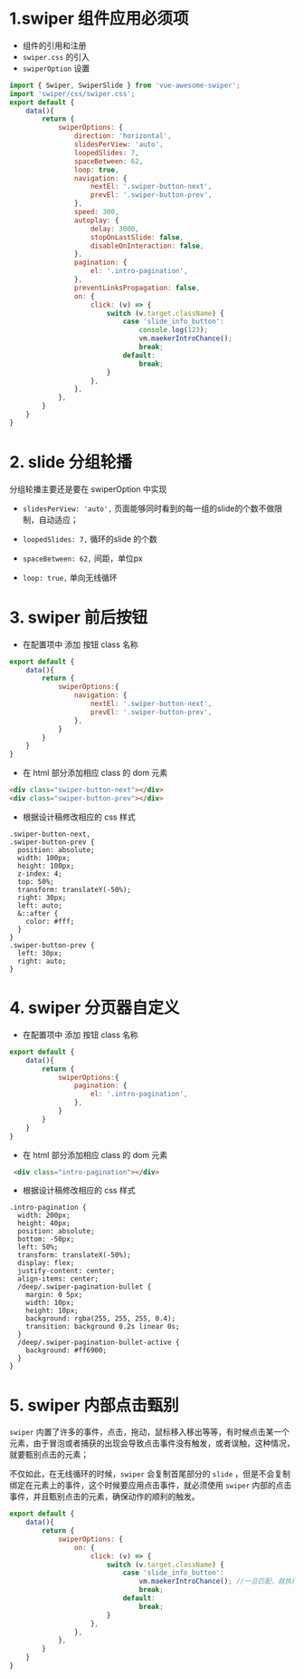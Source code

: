 # 
# 1.swiper 组件应用必须项

* 组件的引用和注册
* `swiper.css` 的引入
* `swiperOption` 设置

```js
import { Swiper, SwiperSlide } from 'vue-awesome-swiper';
import 'swiper/css/swiper.css';
export default {
    data(){
        return {
            swiperOptions: {
                direction: 'horizontal',
                slidesPerView: 'auto',
                loopedSlides: 7,
                spaceBetween: 62,
                loop: true,
                navigation: {
                    nextEl: '.swiper-button-next',
                    prevEl: '.swiper-button-prev',
                },
                speed: 300,
                autoplay: {
                    delay: 3000,
                    stopOnLastSlide: false,
                    disableOnInteraction: false,
                },
                pagination: {
                    el: '.intro-pagination',
                },
                preventLinksPropagation: false,
                on: {
                    click: (v) => {
                        switch (v.target.className) {
                            case 'slide_info_button':
                                console.log(123);
                                vm.maekerIntroChance();
                                break;
                            default:
                                break;
                        }
                    },
                },
            },
        }
    }
}
```

# 2. slide 分组轮播

分组轮播主要还是要在 swiperOption 中实现

* `slidesPerView: 'auto',` 页面能够同时看到的每一组的slide的个数不做限制，自动适应；

* `loopedSlides: 7,` 循环的slide 的个数

* `spaceBetween: 62,` 间距，单位px
  
* `loop: true,` 单向无线循环

# 3. swiper 前后按钮

* 在配置项中 添加 按钮 class 名称
```js
export default {
    data(){
        return {
            swiperOptions:{
                navigation: {
                    nextEl: '.swiper-button-next',
                    prevEl: '.swiper-button-prev',
                },
            }
        }
    }
}
```
* 在 html 部分添加相应 class 的 dom 元素
```html
<div class="swiper-button-next"></div>
<div class="swiper-button-prev"></div>
```

* 根据设计稿修改相应的 css 样式
```less
.swiper-button-next,
.swiper-button-prev {
  position: absolute;
  width: 100px;
  height: 100px;
  z-index: 4;
  top: 50%;
  transform: translateY(-50%);
  right: 30px;
  left: auto;
  &::after {
    color: #fff;
  }
}
.swiper-button-prev {
  left: 30px;
  right: auto;
}
```
# 4. swiper 分页器自定义

* 在配置项中 添加 按钮 class 名称
```js
export default {
    data(){
        return {
            swiperOptions:{
                pagination: {
                    el: '.intro-pagination',
                },
            }
        }
    }
}
```
* 在 html 部分添加相应 class 的 dom 元素
```html
 <div class="intro-pagination"></div>
```

* 根据设计稿修改相应的 css 样式
```less
.intro-pagination {
  width: 200px;
  height: 40px;
  position: absolute;
  bottom: -50px;
  left: 50%;
  transform: translateX(-50%);
  display: flex;
  justify-content: center;
  align-items: center;
  /deep/.swiper-pagination-bullet {
    margin: 0 5px;
    width: 10px;
    height: 10px;
    background: rgba(255, 255, 255, 0.4);
    transition: background 0.2s linear 0s;
  }
  /deep/.swiper-pagination-bullet-active {
    background: #ff6900;
  }
}
```


# 5. swiper 内部点击甄别

`swiper` 内置了许多的事件，点击，拖动，鼠标移入移出等等，有时候点击某一个元素，由于冒泡或者捕获的出现会导致点击事件没有触发，或者误触，这种情况，就要甄别点击的元素；

不仅如此，在无线循环的时候，`swiper` 会复制首尾部分的 `slide` ，但是不会复制绑定在元素上的事件，这个时候要应用点击事件，就必须使用 `swiper` 内部的点击事件，并且甄别点击的元素，确保动作的顺利的触发。

```js
export default {
    data(){
        return {
            swiperOptions: {
                on: {
                    click: (v) => {
                        switch (v.target.className) {
                            case 'slide_info_button':
                                vm.maekerIntroChance(); //一旦匹配，就执行该方法
                                break;
                            default:
                                break;
                        }
                    },
                },
            },
        }
    }
}
```
